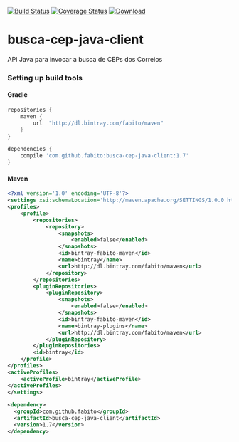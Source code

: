 [![Build Status](https://travis-ci.org/fabito/busca-cep-java-client.png?branch=master)](https://travis-ci.org/fabito/busca-cep-java-client)
[![Coverage Status](https://coveralls.io/repos/fabito/busca-cep-java-client/badge.png?branch=master)](https://coveralls.io/r/fabito/busca-cep-java-client?branch=master)
[![Download](https://api.bintray.com/packages/fabito/maven/busca-cep-java-client/images/download.svg) ](https://bintray.com/fabito/maven/busca-cep-java-client/_latestVersion)


busca-cep-java-client
=====================

API Java para invocar a busca de CEPs dos Correios


### Setting up build tools 


#### Gradle

```groovy
repositories {
    maven {
        url  "http://dl.bintray.com/fabito/maven" 
    }
}
```
```groovy
dependencies {
	compile 'com.github.fabito:busca-cep-java-client:1.7'
}
```

#### Maven

```xml
<?xml version='1.0' encoding='UTF-8'?>
<settings xsi:schemaLocation='http://maven.apache.org/SETTINGS/1.0.0 http://maven.apache.org/xsd/settings-1.0.0.xsd' xmlns='http://maven.apache.org/SETTINGS/1.0.0' xmlns:xsi='http://www.w3.org/2001/XMLSchema-instance'>
<profiles>
	<profile>
		<repositories>
			<repository>
				<snapshots>
					<enabled>false</enabled>
				</snapshots>
				<id>bintray-fabito-maven</id>
				<name>bintray</name>
				<url>http://dl.bintray.com/fabito/maven</url>
			</repository>
		</repositories>
		<pluginRepositories>
			<pluginRepository>
				<snapshots>
					<enabled>false</enabled>
				</snapshots>
				<id>bintray-fabito-maven</id>
				<name>bintray-plugins</name>
				<url>http://dl.bintray.com/fabito/maven</url>
			</pluginRepository>
		</pluginRepositories>
		<id>bintray</id>
	</profile>
</profiles>
<activeProfiles>
	<activeProfile>bintray</activeProfile>
</activeProfiles>
</settings>
```

```xml
<dependency>
  <groupId>com.github.fabito</groupId>
  <artifactId>busca-cep-java-client</artifactId>
  <version>1.7</version>
</dependency>
```
